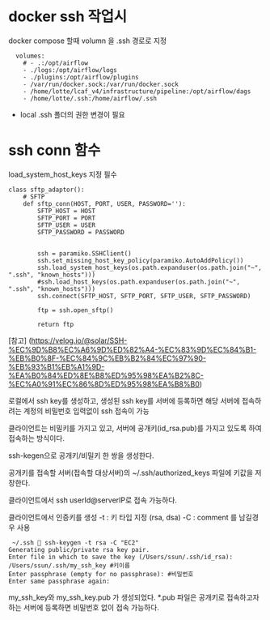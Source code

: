 # docker ssh 작업시  
docker compose 할때 volumn 을 .ssh 경로로 지정
```
  volumes:
    # - .:/opt/airflow
    - ./logs:/opt/airflow/logs
    - ./plugins:/opt/airflow/plugins
    - /var/run/docker.sock:/var/run/docker.sock
    - /home/lotte/lcaf_v4/infrastructure/pipeline:/opt/airflow/dags
    - /home/lotte/.ssh:/home/airflow/.ssh

```

* local .ssh 폴더의 권한 변경이 필요  




# ssh conn 함수

load_system_host_keys 지정 필수

```
class sftp_adaptor():
    # SFTP 
    def sftp_conn(HOST, PORT, USER, PASSWORD=''):
        SFTP_HOST = HOST
        SFTP_PORT = PORT
        SFTP_USER = USER
        SFTP_PASSWORD = PASSWORD

        
        ssh = paramiko.SSHClient()
        ssh.set_missing_host_key_policy(paramiko.AutoAddPolicy())
        ssh.load_system_host_keys(os.path.expanduser(os.path.join("~", ".ssh", "known_hosts")))
        #ssh.load_host_keys(os.path.expanduser(os.path.join("~", ".ssh", "known_hosts")))
        ssh.connect(SFTP_HOST, SFTP_PORT, SFTP_USER, SFTP_PASSWORD)
        
        ftp = ssh.open_sftp()

        return ftp

```





[참고] (https://velog.io/@solar/SSH-%EC%9D%B8%EC%A6%9D%ED%82%A4-%EC%83%9D%EC%84%B1-%EB%B0%8F-%EC%84%9C%EB%B2%84%EC%97%90-%EB%93%B1%EB%A1%9D-%EA%B0%84%ED%8E%B8%ED%95%98%EA%B2%8C-%EC%A0%91%EC%86%8D%ED%95%98%EA%B8%B0)


로컬에서 ssh key를 생성하고, 생성된 ssh key를 서버에 등록하면 해당 서버에 접속하려는 계정의 비밀번호 입력없이 ssh 접속이 가능

클라이언트는 비밀키를 가지고 있고, 서버에 공개키(id_rsa.pub)를 가지고 있도록 하여 접속하는 방식이다.

ssh-kegen으로 공개키/비밀키 한 쌍을 생성한다.

공개키를 접속할 서버(접속할 대상서버)의 ~/.ssh/authorized_keys 파일에 키값을 저장한다.

클라이언트에서 ssh userId@serverIP로 접속 가능하다.


클라이언트에서 인증키를 생성
-t : 키 타입 지정 (rsa, dsa)
-C : comment 를 남길경우 사용

```
 ~/.ssh  ssh-keygen -t rsa -C "EC2"
Generating public/private rsa key pair.
Enter file in which to save the key (/Users/ssun/.ssh/id_rsa): /Users/ssun/.ssh/my_ssh_key #키이름
Enter passphrase (empty for no passphrase): #비밀번호
Enter same passphrase again:
```
my_ssh_key와 my_ssh_key.pub 가 생성되었다. *.pub 파일은 공개키로 접속하고자 하는 서버에 등록하면 비밀번호 없이 접속 가능하다.
